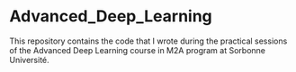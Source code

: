 # Advanced_Deep_Learning
This repository contains the code that I wrote during the practical sessions of the Advanced Deep Learning course in M2A program at Sorbonne Université.
